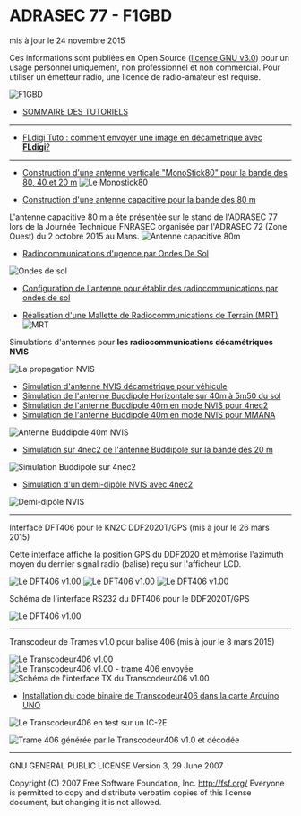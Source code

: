 # ADRASEC 77 - F1GBD
mis à jour le 24 novembre 2015

Ces informations sont publiées en Open Source ([licence GNU v3.0](https://github.com/f1gbd/F1GBD/blob/master/LICENSE.txt)) pour un usage personnel uniquement, non professionnel et non commercial.
Pour utiliser un émetteur radio, une licence de radio-amateur est requise.

![F1GBD](https://raw.githubusercontent.com/f1gbd/F1GBD/master/images/F1GBDportable3.jpg)

* [SOMMAIRE DES TUTORIELS](https://github.com/f1gbd/F1GBD/wiki)

-------------------------------------------------------------

* [FLdigi Tuto : comment envoyer une image en décamétrique avec **FLdigi**?](https://github.com/f1gbd/F1GBD/wiki/FLdigi-Tuto-:-comment-envoyer-une-image-en-d%C3%A9cam%C3%A9trique-%3F)

------------------------------------------------------------------------------------------

* [Construction d'une antenne verticale "MonoStick80" pour la bande des 80, 40 et 20 m](https://github.com/f1gbd/F1GBD/wiki/Construction-d'une-antenne-verticale-%22MonoStick80%22-pour-la-bande-des-80,-40-et-20-m)
![Le Monostick80](https://raw.githubusercontent.com/f1gbd/F1GBD/master/RODS/monostick/images/image001.jpg)

* [Construction d'une antenne capacitive pour la bande des 80 m](https://github.com/f1gbd/F1GBD/wiki/Construction-d'une-antenne-capacitive-pour-la-bande-des-80-m)

L'antenne capacitive 80 m a été présentée sur le stand de l'ADRASEC 77 lors de la Journée Technique FNRASEC organisée par l'ADRASEC 72 (Zone Ouest) du 2 octobre 2015 au Mans.
![Antenne capacitive 80m](https://raw.githubusercontent.com/f1gbd/F1GBD/master/RODS/acap/images/JTZOAD77a.jpg)

* [Radiocommunications d'ugence par Ondes De Sol](https://github.com/f1gbd/F1GBD/wiki/Radiocommunications-d'ugence-par-Ondes-De-Sol)

![Ondes de sol](https://raw.githubusercontent.com/f1gbd/F1GBD/master/RODS/images/rods01.jpg)

* [Configuration de l'antenne pour établir des radiocommunications par ondes de sol](https://github.com/f1gbd/F1GBD/wiki/Configuration-de-l'antenne-pour-%C3%A9tablir-des-radiocommunications-par-ondes-de-sol)

* [Réalisation d'une Mallette de Radiocommunications de Terrain (MRT)](https://github.com/f1gbd/F1GBD/wiki/Mallette-de-Radiocommunications-de-Terrain-(MRT))
![MRT](https://raw.githubusercontent.com/f1gbd/F1GBD/master/RODS/MRT/images/image003.jpg)

Simulations d'antennes pour **les radiocommunications décamétriques NVIS** 

![La propagation NVIS](https://raw.githubusercontent.com/f1gbd/F1GBD/master/4nec2/images/NVISlayers.jpg)

* [Simulation d'antenne NVIS décamétrique pour véhicule](https://github.com/f1gbd/F1GBD/wiki/Simulation-d'antenne-NVIS-d%C3%A9cam%C3%A9trique-pour-v%C3%A9hicule)
* [Simulation de l'antenne Buddipole Horizontale sur 40m à 5m50 du sol](https://github.com/f1gbd/F1GBD/wiki/Simulation-de-l'antenne-Buddipole-Horizontale-sur-40m-%C3%A0-5m50-du-sol)
* [Simulation de l'antenne Buddipole 40m en mode NVIS pour 4nec2](https://github.com/f1gbd/F1GBD/wiki/Simulation-de-l%27antenne-Buddipole-40m-en-mode-NVIS)
* [Simulation de l'antenne Buddipole 40m en mode NVIS pour MMANA](https://github.com/f1gbd/F1GBD/wiki/Simulation-pour-MMANA-de-l'antenne-Buddipole-40m-en-mode-NVIS-(2))

![Antenne Buddipole 40m NVIS](https://raw.githubusercontent.com/f1gbd/F1GBD/master/4nec2/images/Buddipole40mNVISe.jpg)

* [Simulation sur 4nec2 de l'antenne Buddipole sur la bande des 20 m](https://github.com/f1gbd/F1GBD/wiki/Simulation-sur-4nec2-de-l'antenne-Buddipole-sur-la-bande-des-20-m)

![Simulation Buddipole sur 4nec2](https://raw.githubusercontent.com/f1gbd/F1GBD/master/4nec2/images/Buddipole20m4m80f.jpg)

* [Simulation d'un demi-dipôle NVIS avec 4nec2](https://github.com/f1gbd/F1GBD/wiki/Etude-d'un-demi-dip%C3%B4le-utilis%C3%A9-en-mode-NVIS)

![Demi-dipôle NVIS](https://raw.githubusercontent.com/f1gbd/F1GBD/master/4nec2/images/4nec2_tuto10.jpg)

-------------------------------------------------------------

Interface DFT406 pour le KN2C DDF2020T/GPS (mis à jour le 26 mars 2015)

Cette interface affiche la position GPS du DDF2020 et mémorise l'azimuth moyen du dernier signal radio (balise) reçu sur l'afficheur LCD.

![Le DFT406 v1.00](https://raw.githubusercontent.com/f1gbd/F1GBD/master/images/DF406b.JPG)
![Le DFT406 v1.00](https://raw.githubusercontent.com/f1gbd/F1GBD/master/images/DF406g.JPG)
![Le DFT406 v1.00](https://raw.githubusercontent.com/f1gbd/F1GBD/master/images/DF406f.JPG)

Schéma de l'interface RS232 du DFT406 pour le DDF2020T/GPS

![Le DFT406 v1.00](https://raw.githubusercontent.com/f1gbd/F1GBD/master/images/Interface_DFTv10.jpg)

-------------------------------------------------------------------------------

Transcodeur de Trames v1.0 pour balise 406 (mis à jour le 8 mars 2015)

![Le Transcodeur406 v1.00](https://raw.githubusercontent.com/f1gbd/F1GBD/master/images/transcodeur406_00.jpg)
![Le Transcodeur406 v1.00 - trame 406 envoyée](https://raw.githubusercontent.com/f1gbd/F1GBD/master/images/transcodeur406_01.jpg)
![Schéma de l'interface TX du Transcodeur406 v1.00](https://raw.githubusercontent.com/f1gbd/F1GBD/master/images/Transcodeur406b.jpg)

* [Installation du code binaire de Transcodeur406 dans la carte Arduino UNO](https://github.com/f1gbd/F1GBD/wiki/Installation-du-code-binaire-de-Transcodeur406-dans-la-carte-Arduino-UNO)

![Le Transcodeur406 en test sur un IC-2E](https://raw.githubusercontent.com/f1gbd/F1GBD/master/images/Transcodeur406F1GBD.jpg)

![Trame 406 générée par le Transcodeur406 v1.0 et décodée](https://raw.githubusercontent.com/f1gbd/F1GBD/master/images/decodage_trame406.jpg)

---------------------------------------------------------------------
GNU GENERAL PUBLIC LICENSE
Version 3, 29 June 2007

 Copyright (C) 2007 Free Software Foundation, Inc. <http://fsf.org/>
 Everyone is permitted to copy and distribute verbatim copies
 of this license document, but changing it is not allowed.
